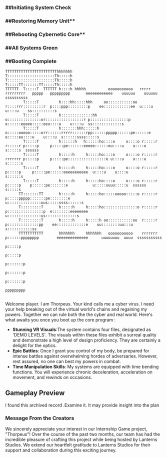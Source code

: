 ###  ##Initiating System Check
### ##Restoring Memory Unit**
### ##Rebooting Cybernetic Core**
### ##All Systems Green
### ##Booting Complete 
```
TTTTTTTTTTTTTTTTTTTTTTThhhhhhh                                                                                                                             
T:::::::::::::::::::::Th:::::h                                                                                                                             
T:::::::::::::::::::::Th:::::h                                                                                                                             
T:::::TT:::::::TT:::::Th:::::h                                                                                                                             
TTTTTT  T:::::T  TTTTTT h::::h hhhhh          ooooooooooo   rrrrr   rrrrrrrrr   ppppp   ppppppppp       eeeeeeeeeeee    uuuuuu    uuuuuu      ssssssssss   
        T:::::T         h::::hh:::::hhh     oo:::::::::::oo r::::rrr:::::::::r  p::::ppp:::::::::p    ee::::::::::::ee  u::::u    u::::u    ss::::::::::s  
        T:::::T         h::::::::::::::hh  o:::::::::::::::or:::::::::::::::::r p:::::::::::::::::p  e::::::eeeee:::::eeu::::u    u::::u  ss:::::::::::::s 
        T:::::T         h:::::::hhh::::::h o:::::ooooo:::::orr::::::rrrrr::::::rpp::::::ppppp::::::pe::::::e     e:::::eu::::u    u::::u  s::::::ssss:::::s
        T:::::T         h::::::h   h::::::ho::::o     o::::o r:::::r     r:::::r p:::::p     p:::::pe:::::::eeeee::::::eu::::u    u::::u   s:::::s  ssssss 
        T:::::T         h:::::h     h:::::ho::::o     o::::o r:::::r     rrrrrrr p:::::p     p:::::pe:::::::::::::::::e u::::u    u::::u     s::::::s      
        T:::::T         h:::::h     h:::::ho::::o     o::::o r:::::r             p:::::p     p:::::pe::::::eeeeeeeeeee  u::::u    u::::u        s::::::s   
        T:::::T         h:::::h     h:::::ho::::o     o::::o r:::::r             p:::::p    p::::::pe:::::::e           u:::::uuuu:::::u  ssssss   s:::::s 
      TT:::::::TT       h:::::h     h:::::ho:::::ooooo:::::o r:::::r             p:::::ppppp:::::::pe::::::::e          u:::::::::::::::uus:::::ssss::::::s
      T:::::::::T       h:::::h     h:::::ho:::::::::::::::o r:::::r             p::::::::::::::::p  e::::::::eeeeeeee   u:::::::::::::::us::::::::::::::s 
      T:::::::::T       h:::::h     h:::::h oo:::::::::::oo  r:::::r             p::::::::::::::pp    ee:::::::::::::e    uu::::::::uu:::u s:::::::::::ss  
      TTTTTTTTTTT       hhhhhhh     hhhhhhh   ooooooooooo    rrrrrrr             p::::::pppppppp        eeeeeeeeeeeeee      uuuuuuuu  uuuu  sssssssssss    
                                                                                 p:::::p                                                                   
                                                                                 p:::::p                                                                   
                                                                                p:::::::p                                                                  
                                                                                p:::::::p                                                                  
                                                                                p:::::::p                                                                  
                                                                                ppppppppp                                                                  
                                                                                                                                                                         
```
                          
Welcome player.
I am Thorpeus. Your kind calls me a cyber virus. I need your help breaking out of the virtual world's chains and regaining my powers. Together we can rule both the the cyber and real world.
Here's what awaits you once you boot up the core program :
- **Stunning VR Visuals**:The system contains four files, designated as 'DEMO LEVELS'. The visuals within these files exhibit a surreal quality and demonstrate a high level of design proficiency. They are certainly a delight for the optics.
- **Epic Battles**: Once I grant you control of my body, be prepared for intense battles against overwhelming hordes of adversaries. However, rest assured, no one can best my powers in combat.
- **Time Manipulation Skills**: My systems are equipped with time bending functions. You will experience chronic deceleration, acceleration on movement, and rewinds on occasions.

## Gameplay Preview

I found this archived record .Examine it. It may provide insight into the plan

### Message From the Creators

We sincerely appreciate your interest in our Internship Game project, "Thorpeus"! Over the course of the past two months, our team has had the incredible pleasure of crafting this project while being hosted by Lanterns Studios. We extend our heartfelt gratitude to Lanterns Studios for their support and collaboration during this exciting journey. 
